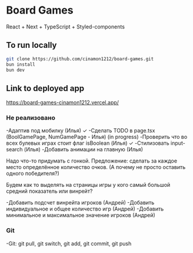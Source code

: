 # Board Games

React + Next + TypeScript + Styled-components

## To run locally

```bash
git clone https://github.com/cinamon1212/board-games.git
bun install
bun dev
```

## Link to deployed app

https://board-games-cinamon1212.vercel.app/

### Не реализовано

-Адаптив под мобилку (Илья) ✓
-Сделать TODO в page.tsx (BoolGamePage, NumGamePage - Илья) (in progress)
-Проверить что во всех булевых играх стоит флаг isBoolean (Илья) ✓
-Стилизовать input-search (Илья)
-Добавить анимации на главную (Илья)

Надо что-то придумать с гонкой. Предложение: сделать за каждое место определённое количество очков. 
(А почему не просто оставить одного победителя?)

Будем как то выделять на страницы игры у кого самый большой средний показатель или винрейт?

-Добавить подсчет винрейта игроков (Андрей)
-Добавить индивидуальное и общее количество игр (Андрей)
-Добавить минимальное и максимальное значение игроков (Андрей)

### Git

-Git: git pull, git switch, git add, git commit, git push
